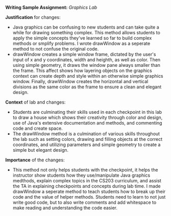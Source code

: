 __Writing Sample Assignment:__ _Graphics Lab_

__Justification__ for changes:
- Java graphics can be confusing to new students and can take quite a while for drawing something complex. This method
  allows students to apply the simple concepts they've learned so far to build complex methods or smplify problems. I
  wrote drawWindow as a seperate method to not confuse the original code.
- drawWindow creates a simple window frame, dictated by the user's input of x and y coordinates, width and heighth, as
  well as color. Then using simple geometry, it draws the window pane always smaller than the frame. This affect shows
  how layering objects on the graphics context can create depth and style within an otherwise simple graphics window.
  Finally, drawWindow creates the horizontal and vertical divisions as the same color as the frame to ensure a clean
  and elegant design. 
  

__Context__ of lab and changes:
- Students are culminating their skills used in each checkpoint in this lab to draw a house which shows their creativity
  through color and design, use of Java's extensive documentation and methods, and commenting code and create space.
- The drawWindow method is a culmination of various skills throughout the lab such as setting
  colors, drawing and filling objects at the correct coordinates, and utilizing parameters and simple geometry to create a
  simple but elegant design.  

__Importance__ of the changes: 
- This method not only helps students with the checkpoint, it helps the instructor show students how they use/manipulate
  Java graphics medthods, explain complex topics in the CS203 curriculum, and assist the TA in explaining checkpoints and 
  concepts during lab time. I made drawWindow a seperate method to teach students how to break up their code and the value
  of helper methods. Students need to learn to not just write good code, but to also write comments and add whitespace to
  make reading and understanding the code easier.
